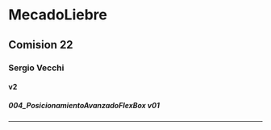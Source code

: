 #  MecadoLiebre
## Comision 22 
### Sergio Vecchi 
#### v2
##### 004_PosicionamientoAvanzadoFlexBox  v01
---
